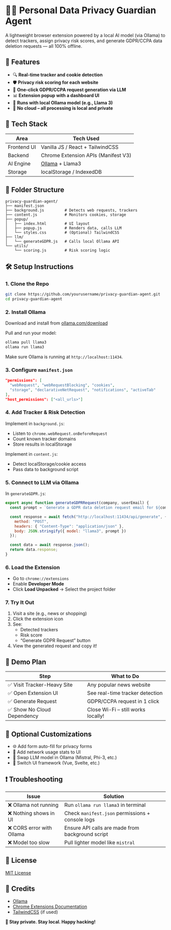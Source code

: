 
# 🕵️‍♂️ Personal Data Privacy Guardian Agent

A lightweight browser extension powered by a local AI model (via Ollama) to detect trackers, assign privacy risk scores, and generate GDPR/CCPA data deletion requests — all 100% offline.

## 🚀 Features

- 🔍 **Real-time tracker and cookie detection**
- 🛡️ **Privacy risk scoring for each website**
- 🤖 **One-click GDPR/CCPA request generation via LLM**
- 📊 **Extension popup with a dashboard UI**
- 🧠 **Runs with local Ollama model (e.g., Llama 3)**
- 🔐 **No cloud – all processing is local and private**

## 🧰 Tech Stack

| Area          | Tech Used                              |
|---------------|----------------------------------------|
| Frontend UI   | Vanilla JS / React + TailwindCSS       |
| Backend       | Chrome Extension APIs (Manifest V3)    |
| AI Engine     | [Ollama](https://ollama.com/) + Llama3 |
| Storage       | localStorage / IndexedDB               |

## 📁 Folder Structure

```
privacy-guardian-agent/
├── manifest.json
├── background.js         # Detects web requests, trackers
├── content.js            # Monitors cookies, storage
├── popup/
│   ├── index.html        # UI layout
│   ├── popup.js          # Renders data, calls LLM
│   └── styles.css        # (Optional) TailwindCSS
├── llm/
│   └── generateGDPR.js   # Calls local Ollama API
└── utils/
    └── scoring.js        # Risk scoring logic
```

## 🛠️ Setup Instructions

### 1. Clone the Repo

```bash
git clone https://github.com/yourusername/privacy-guardian-agent.git
cd privacy-guardian-agent
```

### 2. Install Ollama

Download and install from [ollama.com/download](https://ollama.com/download)

Pull and run your model:

```bash
ollama pull llama3
ollama run llama3
```

Make sure Ollama is running at `http://localhost:11434`.

### 3. Configure `manifest.json`

```json
"permissions": [
  "webRequest", "webRequestBlocking", "cookies",
  "storage", "declarativeNetRequest", "notifications", "activeTab"
],
"host_permissions": ["<all_urls>"]
```

### 4. Add Tracker & Risk Detection

Implement in `background.js`:

- Listen to `chrome.webRequest.onBeforeRequest`
- Count known tracker domains
- Store results in localStorage

Implement in `content.js`:

- Detect localStorage/cookie access
- Pass data to background script

### 5. Connect to LLM via Ollama

In `generateGDPR.js`:

```js
export async function generateGDPRRequest(company, userEmail) {
  const prompt = `Generate a GDPR data deletion request email for ${company}, from user ${userEmail}.`;

  const response = await fetch("http://localhost:11434/api/generate", {
    method: "POST",
    headers: { "Content-Type": "application/json" },
    body: JSON.stringify({ model: "llama3", prompt })
  });

  const data = await response.json();
  return data.response;
}
```

### 6. Load the Extension

- Go to `chrome://extensions`
- Enable **Developer Mode**
- Click **Load Unpacked** → Select the project folder

### 7. Try It Out

1. Visit a site (e.g., news or shopping)
2. Click the extension icon
3. See:
   - Detected trackers
   - Risk score
   - “Generate GDPR Request” button
4. View the generated request and copy it!

## 🧪 Demo Plan

| Step                      | What to Do                         |
|---------------------------|------------------------------------|
| ✅ Visit Tracker-Heavy Site | Any popular news website           |
| ✅ Open Extension UI        | See real-time tracker detection    |
| ✅ Generate Request         | GDPR/CCPA request in 1 click       |
| ✅ Show No Cloud Dependency | Close Wi-Fi – still works locally! |

## 🧩 Optional Customizations

- 🌐 Add form auto-fill for privacy forms
- 📡 Add network usage stats to UI
- 🤖 Swap LLM model in Ollama (Mistral, Phi-3, etc.)
- 🎨 Switch UI framework (Vue, Svelte, etc.)

## ❗ Troubleshooting

| Issue                        | Solution                                           |
|-----------------------------|----------------------------------------------------|
| ❌ Ollama not running        | Run `ollama run llama3` in terminal               |
| ❌ Nothing shows in UI       | Check `manifest.json` permissions + console logs  |
| ❌ CORS error with Ollama    | Ensure API calls are made from background script  |
| ❌ Model too slow            | Pull lighter model like `mistral`                 |

## 📜 License

[MIT License](LICENSE)

## 🙌 Credits

- [Ollama](https://ollama.com/)
- [Chrome Extensions Documentation](https://developer.chrome.com/docs/extensions/)
- [TailwindCSS](https://tailwindcss.com/) (if used)

**👊 Stay private. Stay local. Happy hacking!**
